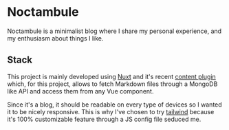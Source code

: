 # Noctambule

Noctambule is a minimalist blog where I share my personal experience, and my enthusiasm about things I like.

## Stack

This project is mainly developed using [Nuxt](https://github.com/nuxt/nuxt.js) and it's recent [content plugin](https://github.com/nuxt/content) which, for this project, allows to fetch Markdown files through a MongoDB like API and access them from any Vue component.

Since it's a blog, it should be readable on every type of devices so  I wanted it to be nicely responsive. This is why I've chosen to try [tailwind](https://github.com/tailwindcss/tailwindcss) because it's 100% customizable feature through a JS config file seduced me.
